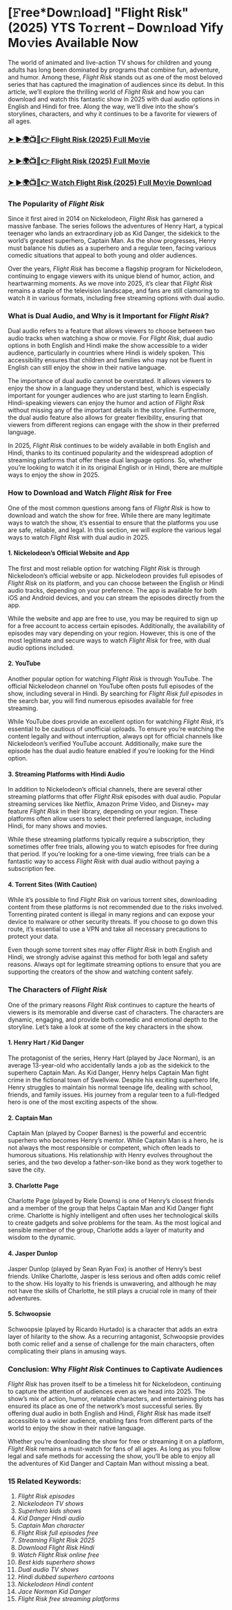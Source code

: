 # [𝙵ree*Dow𝚗load] "Flight Risk"(2025) YTS To𝚛rent – Dow𝚗load Yify Mo𝚟ies Available Now

The world of animated and live-action TV shows for children and young adults has long been dominated by programs that combine fun, adventure, and humor. Among these, *Flight Risk* stands out as one of the most beloved series that has captured the imagination of audiences since its debut. In this article, we’ll explore the thrilling world of *Flight Risk* and how you can download and watch this fantastic show in 2025 with dual audio options in English and Hindi for free. Along the way, we'll dive into the show's storylines, characters, and why it continues to be a favorite for viewers of all ages.

<h3><a href="https://bit.ly/40Oobpo">➤ ►🌍📺📱👉 Flight Risk (2025) F𝚞ll Mo𝚟ie</a></h3>

<h3><a href="https://bit.ly/40Oobpo">➤ ►🌍📺📱👉 Flight Risk (2025) F𝚞ll Mo𝚟ie</a></h3>

<h3><a href="https://bit.ly/40Oobpo">➤ ►🌍📺📱👉 W𝚊tch Flight Risk (2025) F𝚞ll Mo𝚟ie Downl𝚘ad</a></h3>

### The Popularity of *Flight Risk*

Since it first aired in 2014 on Nickelodeon, *Flight Risk* has garnered a massive fanbase. The series follows the adventures of Henry Hart, a typical teenager who lands an extraordinary job as Kid Danger, the sidekick to the world’s greatest superhero, Captain Man. As the show progresses, Henry must balance his duties as a superhero and a regular teen, facing various comedic situations that appeal to both young and older audiences.

Over the years, *Flight Risk* has become a flagship program for Nickelodeon, continuing to engage viewers with its unique blend of humor, action, and heartwarming moments. As we move into 2025, it’s clear that *Flight Risk* remains a staple of the television landscape, and fans are still clamoring to watch it in various formats, including free streaming options with dual audio.

### What is Dual Audio, and Why is it Important for *Flight Risk*?

Dual audio refers to a feature that allows viewers to choose between two audio tracks when watching a show or movie. For *Flight Risk*, dual audio options in both English and Hindi make the show accessible to a wider audience, particularly in countries where Hindi is widely spoken. This accessibility ensures that children and families who may not be fluent in English can still enjoy the show in their native language.

The importance of dual audio cannot be overstated. It allows viewers to enjoy the show in a language they understand best, which is especially important for younger audiences who are just starting to learn English. Hindi-speaking viewers can enjoy the humor and action of *Flight Risk* without missing any of the important details in the storyline. Furthermore, the dual audio feature also allows for greater flexibility, ensuring that viewers from different regions can engage with the show in their preferred language.

In 2025, *Flight Risk* continues to be widely available in both English and Hindi, thanks to its continued popularity and the widespread adoption of streaming platforms that offer these dual language options. So, whether you’re looking to watch it in its original English or in Hindi, there are multiple ways to enjoy the show in 2025.

### How to Download and Watch *Flight Risk* for Free

One of the most common questions among fans of *Flight Risk* is how to download and watch the show for free. While there are many legitimate ways to watch the show, it’s essential to ensure that the platforms you use are safe, reliable, and legal. In this section, we will explore the various legal ways to watch *Flight Risk* with dual audio in 2025.

#### 1. **Nickelodeon’s Official Website and App**

The first and most reliable option for watching *Flight Risk* is through Nickelodeon’s official website or app. Nickelodeon provides full episodes of *Flight Risk* on its platform, and you can choose between the English or Hindi audio tracks, depending on your preference. The app is available for both iOS and Android devices, and you can stream the episodes directly from the app.

While the website and app are free to use, you may be required to sign up for a free account to access certain episodes. Additionally, the availability of episodes may vary depending on your region. However, this is one of the most legitimate and secure ways to watch *Flight Risk* for free, with dual audio options included.

#### 2. **YouTube**

Another popular option for watching *Flight Risk* is through YouTube. The official Nickelodeon channel on YouTube often posts full episodes of the show, including several in Hindi. By searching for *Flight Risk full episodes* in the search bar, you will find numerous episodes available for free streaming.

While YouTube does provide an excellent option for watching *Flight Risk*, it’s essential to be cautious of unofficial uploads. To ensure you’re watching the content legally and without interruption, always opt for official channels like Nickelodeon’s verified YouTube account. Additionally, make sure the episode has the dual audio feature enabled if you’re looking for the Hindi option.

#### 3. **Streaming Platforms with Hindi Audio**

In addition to Nickelodeon’s official channels, there are several other streaming platforms that offer *Flight Risk* episodes with dual audio. Popular streaming services like Netflix, Amazon Prime Video, and Disney+ may feature *Flight Risk* in their library, depending on your region. These platforms often allow users to select their preferred language, including Hindi, for many shows and movies.

While these streaming platforms typically require a subscription, they sometimes offer free trials, allowing you to watch episodes for free during that period. If you’re looking for a one-time viewing, free trials can be a fantastic way to access *Flight Risk* with dual audio without paying a subscription fee.

#### 4. **Torrent Sites (With Caution)**

While it’s possible to find *Flight Risk* on various torrent sites, downloading content from these platforms is not recommended due to the risks involved. Torrenting pirated content is illegal in many regions and can expose your device to malware or other security threats. If you choose to go down this route, it’s essential to use a VPN and take all necessary precautions to protect your data.

Even though some torrent sites may offer *Flight Risk* in both English and Hindi, we strongly advise against this method for both legal and safety reasons. Always opt for legitimate streaming options to ensure that you are supporting the creators of the show and watching content safely.

### The Characters of *Flight Risk*

One of the primary reasons *Flight Risk* continues to capture the hearts of viewers is its memorable and diverse cast of characters. The characters are dynamic, engaging, and provide both comedic and emotional depth to the storyline. Let’s take a look at some of the key characters in the show.

#### 1. **Henry Hart / Kid Danger**

The protagonist of the series, Henry Hart (played by Jace Norman), is an average 13-year-old who accidentally lands a job as the sidekick to the superhero Captain Man. As Kid Danger, Henry helps Captain Man fight crime in the fictional town of Swellview. Despite his exciting superhero life, Henry struggles to maintain his normal teenage life, dealing with school, friends, and family issues. His journey from a regular teen to a full-fledged hero is one of the most exciting aspects of the show.

#### 2. **Captain Man**

Captain Man (played by Cooper Barnes) is the powerful and eccentric superhero who becomes Henry’s mentor. While Captain Man is a hero, he is not always the most responsible or competent, which often leads to humorous situations. His relationship with Henry evolves throughout the series, and the two develop a father-son-like bond as they work together to save the city.

#### 3. **Charlotte Page**

Charlotte Page (played by Riele Downs) is one of Henry’s closest friends and a member of the group that helps Captain Man and Kid Danger fight crime. Charlotte is highly intelligent and often uses her technological skills to create gadgets and solve problems for the team. As the most logical and sensible member of the group, Charlotte adds a layer of maturity and wisdom to the dynamic.

#### 4. **Jasper Dunlop**

Jasper Dunlop (played by Sean Ryan Fox) is another of Henry’s best friends. Unlike Charlotte, Jasper is less serious and often adds comic relief to the show. His loyalty to his friends is unwavering, and although he may not have the skills of Charlotte, he still plays a crucial role in many of their adventures.

#### 5. **Schwoopsie**

Schwoopsie (played by Ricardo Hurtado) is a character that adds an extra layer of hilarity to the show. As a recurring antagonist, Schwoopsie provides both comic relief and a sense of challenge for the main characters, often complicating their plans in amusing ways.

### Conclusion: Why *Flight Risk* Continues to Captivate Audiences

*Flight Risk* has proven itself to be a timeless hit for Nickelodeon, continuing to capture the attention of audiences even as we head into 2025. The show’s mix of action, humor, relatable characters, and entertaining plots has ensured its place as one of the network’s most successful series. By offering dual audio in both English and Hindi, *Flight Risk* has made itself accessible to a wider audience, enabling fans from different parts of the world to enjoy the show in their native language.

Whether you’re downloading the show for free or streaming it on a platform, *Flight Risk* remains a must-watch for fans of all ages. As long as you follow legal and safe methods for accessing the show, you’ll be able to enjoy all the adventures of Kid Danger and Captain Man without missing a beat.

### 15 Related Keywords:
1. *Flight Risk episodes*
2. *Nickelodeon TV shows*
3. *Superhero kids shows*
4. *Kid Danger Hindi audio*
5. *Captain Man character*
6. *Flight Risk full episodes free*
7. *Streaming *Flight Risk* 2025*
8. *Download *Flight Risk* Hindi*
9. *Watch *Flight Risk* online free*
10. *Best kids superhero shows*
11. *Dual audio TV shows*
12. *Hindi dubbed superhero cartoons*
13. *Nickelodeon Hindi content*
14. *Jace Norman Kid Danger*
15. *Flight Risk free streaming platforms*
